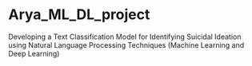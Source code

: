 # Arya_ML_DL_project
Developing a Text Classification Model for Identifying Suicidal  Ideation using Natural Language Processing Techniques (Machine Learning and Deep Learning)
